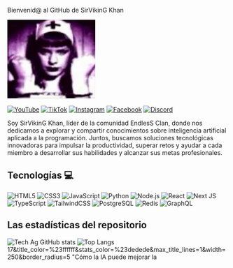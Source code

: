 
 Bienvenid@ al GitHub de SirVikinG Khan

![Banner de Tech Ag](th.jpeg)

[![YouTube](https://img.shields.io/badge/YouTube-%23FF0000.svg?style=for-the-badge&logo=YouTube&logoColor=white)](https://www.youtube.com/@techag)
[![TikTok](https://img.shields.io/badge/TikTok-%23000000.svg?style=for-the-badge&logo=TikTok&logoColor=white)](https://www.tiktok.com/@techag)
[![Instagram](https://img.shields.io/badge/Instagram-%23E4405F.svg?style=for-the-badge&logo=Instagram&logoColor=white)](https://www.instagram.com/techag/)
[![Facebook](https://img.shields.io/badge/Facebook-%231877F2.svg?style=for-the-badge&logo=Facebook&logoColor=white)](https://www.facebook.com/techag/)
[![Discord](https://img.shields.io/badge/Discord-%235865F2.svg?style=for-the-badge&logo=discord&logoColor=white)](https://discord.gg/techag)

Soy SirVikinG Khan, líder de la comunidad EndlesS Clan, donde nos dedicamos a explorar y compartir conocimientos sobre inteligencia artificial aplicada a la programación. Juntos, buscamos soluciones tecnológicas innovadoras para impulsar la productividad, superar retos y ayudar a cada miembro a desarrollar sus habilidades y alcanzar sus metas profesionales.
## Tecnologías 💻
![HTML5](https://img.shields.io/badge/html5-%23E34F26.svg?style=for-the-badge&logo=html5&logoColor=white)
![CSS3](https://img.shields.io/badge/css3-%231572B6.svg?style=for-the-badge&logo=css3&logoColor=white)
![JavaScript](https://img.shields.io/badge/javascript-%23323330.svg?style=for-the-badge&logo=javascript&logoColor=%23F7DF1E)
![Python](https://img.shields.io/badge/python-3670A0?style=for-the-badge&logo=python&logoColor=ffdd54)
![Node.js](https://img.shields.io/badge/node.js-%2361DAFB.svg?style=for-the-badge&logo=node.js&logoColor=white)
![React](https://img.shields.io/badge/react-%2320232a.svg?style=for-the-badge&logo=react&logoColor=%2361DAFB)
![Next JS](https://img.shields.io/badge/Next-black?style=for-the-badge&logo=next.js&logoColor=white)
![TypeScript](https://img.shields.io/badge/typescript-%23007ACC.svg?style=for-the-badge&logo=typescript&logoColor=white)
![TailwindCSS](https://img.shields.io/badge/tailwindcss-%2338B2AC.svg?style=for-the-badge&logo=tailwind-css&logoColor=white)
![PostgreSQL](https://img.shields.io/badge/PostgreSQL-%23336791.svg?style=for-the-badge&logo=postgresql&logoColor=white)
![Redis](https://img.shields.io/badge/redis-%23D92B2C.svg?style=for-the-badge&logo=redis&logoColor=white)
![GraphQL](https://img.shields.io/badge/-GraphQL-E10098?style=for-the-badge&logo=graphql&logoColor=white)

## Las estadísticas del repositorio
![Tech Ag GitHub stats](https://github-readme-stats.vercel.app/api?username=techag&show_icons=true&theme=dark) ![Top Langs](https://github-readme-stats.vercel.app/api/top-langs/?username=techag&layout=compact&theme=dark)
17&title_color=%23ffffff&stats_color=%23dedede&max_title_lines=1&width=250&border_radius=5 "Cómo la IA puede mejorar la 
















